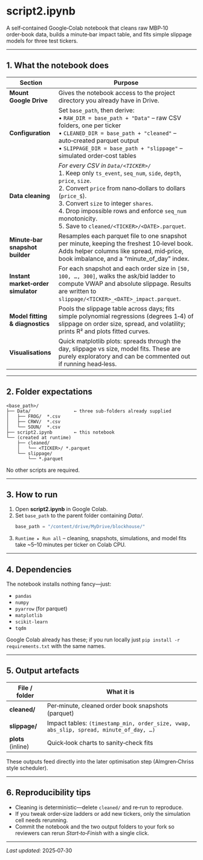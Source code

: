 # script2.ipynb

A self‑contained Google‑Colab notebook that cleans raw MBP‑10 order‑book data, builds a minute‑bar impact table, and fits simple slippage models for three test tickers.

---

## 1. What the notebook does

| Section | Purpose |
|---------|---------|
| **Mount Google Drive** | Gives the notebook access to the project directory you already have in Drive. |
| **Configuration** | Set `base_path`, then derive:<br>• `RAW_DIR = base_path + "Data"` – raw CSV folders, one per ticker<br>• `CLEANED_DIR = base_path + "cleaned"` – auto‑created parquet output<br>• `SLIPPAGE_DIR = base_path + "slippage"` – simulated order‑cost tables |
| **Data cleaning** | *For every CSV in `Data/<TICKER>/`*<br>1. Keep only `ts_event`, `seq_num`, `side`, `depth`, `price`, `size`.<br>2. Convert `price` from nano‑dollars to dollars (`price_$`).<br>3. Convert `size` to integer `shares`.<br>4. Drop impossible rows and enforce `seq_num` monotonicity.<br>5. Save to `cleaned/<TICKER>/<DATE>.parquet`. |
| **Minute‑bar snapshot builder** | Resamples each parquet file to one snapshot per minute, keeping the freshest 10‑level book.  Adds helper columns like spread, mid‑price, book imbalance, and a “minute_of_day” index. |
| **Instant market‑order simulator** | For each snapshot and each order size in `[50, 100, …, 300]`, walks the ask/bid ladder to compute VWAP and absolute slippage.  Results are written to `slippage/<TICKER>_<DATE>_impact.parquet`. |
| **Model fitting & diagnostics** | Pools the slippage table across days; fits simple polynomial regressions (degrees 1‑4) of slippage on order size, spread, and volatility; prints R² and plots fitted curves. |
| **Visualisations** | Quick matplotlib plots: spreads through the day, slippage vs size, model fits.  These are purely exploratory and can be commented out if running head‑less. |

---

## 2. Folder expectations

```
<base_path>/
├── Data/                ← three sub‑folders already supplied
│   ├── FROG/  *.csv
│   ├── CRWV/  *.csv
│   └── SOUN/  *.csv
├── script2.ipynb        ← this notebook
└── (created at runtime)
    ├── cleaned/
    │   └── <TICKER>/ *.parquet
    └── slippage/
        └── *.parquet
```

No other scripts are required.

---

## 3. How to run

1. Open **script2.ipynb** in Google Colab.  
2. Set `base_path` to the parent folder containing *Data/*.  
   ```python
   base_path = "/content/drive/MyDrive/blockhouse/"
   ```  
3. `Runtime ▸ Run all` – cleaning, snapshots, simulations, and model fits take ~5–10 minutes per ticker on Colab CPU.

---

## 4. Dependencies

The notebook installs nothing fancy—just:

* `pandas`
* `numpy`
* `pyarrow` (for parquet)
* `matplotlib`
* `scikit‑learn`
* `tqdm`

Google Colab already has these; if you run locally just `pip install -r requirements.txt` with the same names.

---

## 5. Output artefacts

| File / folder | What it is |
|---------------|------------|
| **cleaned/** | Per‑minute, cleaned order book snapshots (parquet) |
| **slippage/** | Impact tables: `(timestamp_min, order_size, vwap, abs_slip, spread, minute_of_day, …)` |
| **plots** (inline) | Quick‑look charts to sanity‑check fits |

These outputs feed directly into the later optimisation step (Almgren‑Chriss style scheduler).

---

## 6. Reproducibility tips

* Cleaning is deterministic—delete `cleaned/` and re‑run to reproduce.  
* If you tweak order‑size ladders or add new tickers, only the simulation cell needs rerunning.  
* Commit the notebook and the two output folders to your fork so reviewers can rerun *Start‑to‑Finish* with a single click.

---

*Last updated:* 2025‑07‑30
